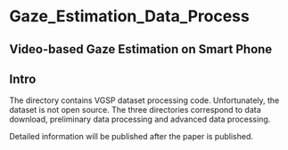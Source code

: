 # Gaze_Estimation_Data_Process

## Video-based Gaze Estimation on Smart Phone

## Intro

The directory contains VGSP dataset processing code. Unfortunately, the dataset is not open source.
The three directories correspond to data download, preliminary data processing and advanced data processing.

Detailed information will be published after the paper is published.

